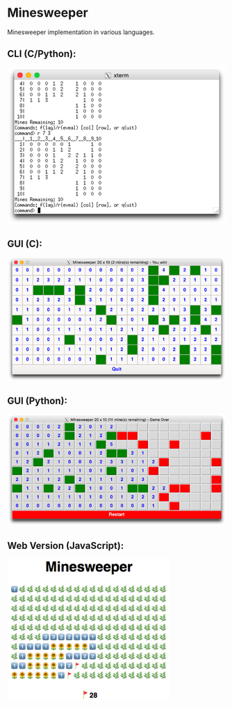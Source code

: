 # Minesweeper
Minesweeper implementation in various languages.

## CLI (C/Python):

![](screenshots/cli.png)

## GUI (C):

![](screenshots/c_gui.png)

## GUI (Python):

![](screenshots/py_gui.png)

## Web Version (JavaScript):

![](screenshots/js.png)
